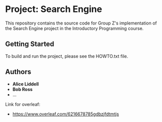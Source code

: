 # Project: Search Engine

This repository contains the source code for Group Z's implementation
of the Search Engine project in the Introductory Programming course.

## Getting Started

To build and run the project, please see the HOWTO.txt file.

## Authors

* **Alice Liddell**
* **Bob Ross**
* ...


Link for overleaf: 
* https://www.overleaf.com/6216678785gdbzjfdtmtjs
